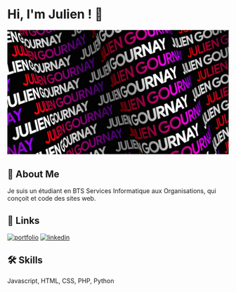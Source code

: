 # Hi, I'm Julien ! 👋

![Bannière](https://github.com/julien-gournay/julien-gournay/blob/main/BG%20Julien%20Gournay.gif?raw=true)


## 🚀 About Me
Je suis un étudiant en BTS Services Informatique aux Organisations, qui conçoit et code des sites web.


## 🔗 Links
[![portfolio](https://img.shields.io/badge/my_portfolio-000?style=for-the-badge&logo=ko-fi&logoColor=white)](https://juliengournay.fr/)
[![linkedin](https://img.shields.io/badge/linkedin-0A66C2?style=for-the-badge&logo=linkedin&logoColor=white)](https://www.linkedin.com/in/julien-gournay-71b455180/)


## 🛠 Skills
Javascript, HTML, CSS, PHP, Python

